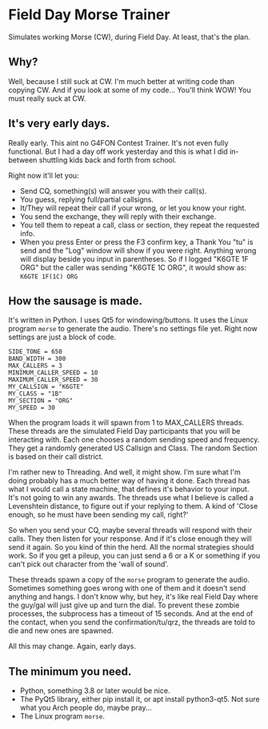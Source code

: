 # Field Day Morse Trainer
Simulates working Morse (CW), during Field Day. At least, that's the plan.

## Why?
Well, because I still suck at CW. I'm much better at writing code than copying CW. And if you look at some of my code... You'll think WOW! You must really suck at CW. 

## It's very early days.
Really early. This aint no G4FON Contest Trainer. It's not even fully functional. But I had a day off work yesterday and this is what I did in-between shuttling kids back and forth from school.

Right now it'll let you: 

*  Send CQ, something(s) will answer you with their call(s). 
*  You guess, replying full/partial callsigns.
*  It/They will repeat their call if your wrong, or let you know your right.
*  You send the exchange, they will reply with their exchange.
*  You tell them to repeat a call, class or section, they repeat the requested info.
*  When you press Enter or press the F3 confirm key, a Thank You "tu" is send and the "Log" window will show if you were right. Anything wrong will display beside you input in parentheses. So if I logged "K6GTE 1F ORG" but the caller was sending "K6GTE 1C ORG", it would show as: `K6GTE 1F(1C) ORG` 

## How the sausage is made.
It's written in Python. I uses Qt5 for windowing/buttons. It uses the Linux program `morse` to generate the audio. There's no settings file yet. Right now settings are just a block of code.

```
SIDE_TONE = 650
BAND_WIDTH = 300
MAX_CALLERS = 3
MINIMUM_CALLER_SPEED = 10
MAXIMUM_CALLER_SPEED = 30
MY_CALLSIGN = "K6GTE"
MY_CLASS = "1B"
MY_SECTION = "ORG"
MY_SPEED = 30
```

When the program loads it will spawn from 1 to MAX_CALLERS threads. These threads are the simulated Field Day participants that you will be interacting with. Each one chooses a random sending speed and frequency. They get a randomly generated US Callsign and Class. The random Section is based on their call district.

I'm rather new to Threading. And well, it might show. I'm sure what I'm doing probably has a much better way of having it done. Each thread has what I would call a state machine, that defines it's behavior to your input. It's not going to win any awards. The threads use what I believe is called a Levenshtein distance, to figure out if your replying to them. A kind of 'Close enough, so he must have been sending my call, right?' 

So when you send your CQ, maybe several threads will respond with their calls. They then listen for your response. And if it's close enough they will send it again. So you kind of thin the herd. All the normal strategies should work. So if you get a pileup, you can just send a 6 or a K or something if you can't pick out character from the 'wall of sound'.

These threads spawn a copy of the `morse` program to generate the audio. Sometimes something goes wrong with one of them and it doesn't send anything and hangs. I don't know why, but hey, it's like real Field Day where the guy/gal will just give up and turn the dial. To prevent these zombie processes, the subprocess has a timeout of 15 seconds. And at the end of the contact, when you send the confirmation/tu/qrz, the threads are told to die and new ones are spawned.

All this may change. Again, early days.

## The minimum you need.

*  Python, something 3.8 or later would be nice.
*  The PyQt5 library, either pip install it, or apt install python3-qt5. Not sure what you Arch people do, maybe pray...
*  The Linux program `morse`.

